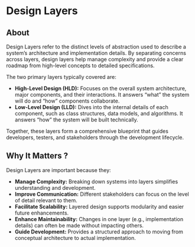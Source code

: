 # Design Layers

## About

Design Layers refer to the distinct levels of abstraction used to describe a system’s architecture and implementation details. By separating concerns across layers, design layers help manage complexity and provide a clear roadmap from high-level concepts to detailed specifications.

The two primary layers typically covered are:

* **High-Level Design (HLD):** Focuses on the overall system architecture, major components, and their interactions. It answers “what” the system will do and “how” components collaborate.
* **Low-Level Design (LLD):** Dives into the internal details of each component, such as class structures, data models, and algorithms. It answers “how” the system will be built technically.

Together, these layers form a comprehensive blueprint that guides developers, testers, and stakeholders through the development lifecycle.

## Why It Matters ?

Design Layers are important because they:

* **Manage Complexity:** Breaking down systems into layers simplifies understanding and development.
* **Improve Communication:** Different stakeholders can focus on the level of detail relevant to them.
* **Facilitate Scalability:** Layered design supports modularity and easier future enhancements.
* **Enhance Maintainability:** Changes in one layer (e.g., implementation details) can often be made without impacting others.
* **Guide Development:** Provides a structured approach to moving from conceptual architecture to actual implementation.
